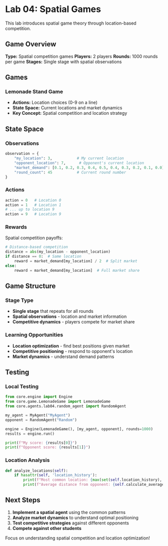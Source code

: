 # Lab 04: Spatial Games

This lab introduces spatial game theory through location-based competition.

## Game Overview

**Type:** Spatial competition games
**Players:** 2 players
**Rounds:** 1000 rounds per game
**Stages:** Single stage with spatial observations

## Games

### Lemonade Stand Game
- **Actions:** Location choices (0-9 on a line)
- **State Space:** Current locations and market dynamics
- **Key Concept:** Spatial competition and location strategy

## State Space

### Observations
```python
observation = {
    "my_location": 3,           # My current location
    "opponent_location": 7,      # Opponent's current location
    "market_demand": [0.1, 0.2, 0.3, 0.4, 0.5, 0.4, 0.3, 0.2, 0.1, 0.0],
    "round_count": 45           # Current round number
}
```

### Actions
```python
action = 0   # Location 0
action = 1   # Location 1
# ... up to location 9
action = 9   # Location 9
```

### Rewards
Spatial competition payoffs:
```python
# Distance-based competition
distance = abs(my_location - opponent_location)
if distance == 0:  # Same location
    reward = market_demand[my_location] / 2  # Split market
else:
    reward = market_demand[my_location]  # Full market share
```

## Game Structure

### Stage Type
- **Single stage** that repeats for all rounds
- **Spatial observations** - location and market information
- **Competitive dynamics** - players compete for market share

### Learning Opportunities
- **Location optimization** - find best positions given market
- **Competitive positioning** - respond to opponent's location
- **Market dynamics** - understand demand patterns

## Testing

### Local Testing
```python
from core.engine import Engine
from core.game.LemonadeGame import LemonadeGame
from core.agents.lab04.random_agent import RandomAgent

my_agent = MyAgent("MyAgent")
opponent = RandomAgent("Random")

engine = Engine(LemonadeGame(), [my_agent, opponent], rounds=1000)
results = engine.run()

print(f"My score: {results[0]}")
print(f"Opponent score: {results[1]}")
```

### Location Analysis
```python
def analyze_locations(self):
    if hasattr(self, 'location_history'):
        print(f"Most common location: {max(set(self.location_history), key=self.location_history.count)}")
        print(f"Average distance from opponent: {self.calculate_average_distance()}")
```

## Next Steps

1. **Implement a spatial agent** using the common patterns
2. **Analyze market dynamics** to understand optimal positioning
3. **Test competitive strategies** against different opponents
4. **Compete against other students**

Focus on understanding spatial competition and location optimization! 